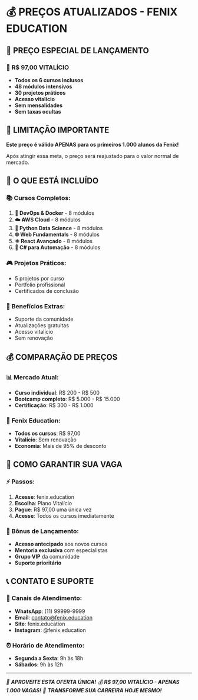 # 💰 **PREÇOS ATUALIZADOS - FENIX EDUCATION**

## 🎯 **PREÇO ESPECIAL DE LANÇAMENTO**

### 🌟 **R$ 97,00 VITALÍCIO**
- **Todos os 6 cursos inclusos**
- **48 módulos intensivos**
- **30 projetos práticos**
- **Acesso vitalício**
- **Sem mensalidades**
- **Sem taxas ocultas**

## 🚨 **LIMITAÇÃO IMPORTANTE**

**Este preço é válido APENAS para os primeiros 1.000 alunos da Fenix!**

Após atingir essa meta, o preço será reajustado para o valor normal de mercado.

## 💎 **O QUE ESTÁ INCLUÍDO**

### 📚 **Cursos Completos:**
1. **🚀 DevOps & Docker** - 8 módulos
2. **☁️ AWS Cloud** - 8 módulos
3. **🐍 Python Data Science** - 8 módulos
4. **🌐 Web Fundamentals** - 8 módulos
5. **⚛️ React Avançado** - 8 módulos
6. **🔧 C# para Automação** - 8 módulos

### 🎮 **Projetos Práticos:**
- 5 projetos por curso
- Portfolio profissional
- Certificados de conclusão

### 🌟 **Benefícios Extras:**
- Suporte da comunidade
- Atualizações gratuitas
- Acesso vitalício
- Sem renovação

## 💰 **COMPARAÇÃO DE PREÇOS**

### 📊 **Mercado Atual:**
- **Curso individual**: R$ 200 - R$ 500
- **Bootcamp completo**: R$ 5.000 - R$ 15.000
- **Certificação**: R$ 300 - R$ 1.000

### 🎯 **Fenix Education:**
- **Todos os cursos**: R$ 97,00
- **Vitalício**: Sem renovação
- **Economia**: Mais de 95% de desconto

## 🚀 **COMO GARANTIR SUA VAGA**

### ⚡ **Passos:**
1. **Acesse**: fenix.education
2. **Escolha**: Plano Vitalício
3. **Pague**: R$ 97,00 uma única vez
4. **Acesse**: Todos os cursos imediatamente

### 🎁 **Bônus de Lançamento:**
- **Acesso antecipado** aos novos cursos
- **Mentoria exclusiva** com especialistas
- **Grupo VIP** da comunidade
- **Suporte prioritário**

## 📞 **CONTATO E SUPORTE**

### 🤝 **Canais de Atendimento:**
- **WhatsApp**: (11) 99999-9999
- **Email**: contato@fenix.education
- **Site**: fenix.education
- **Instagram**: @fenix.education

### ⏰ **Horário de Atendimento:**
- **Segunda a Sexta**: 9h às 18h
- **Sábados**: 9h às 12h

---

*🎯 **APROVEITE ESTA OFERTA ÚNICA!***
*💰 **R$ 97,00 VITALÍCIO - APENAS 1.000 VAGAS!***
*🚀 **TRANSFORME SUA CARREIRA HOJE MESMO!***